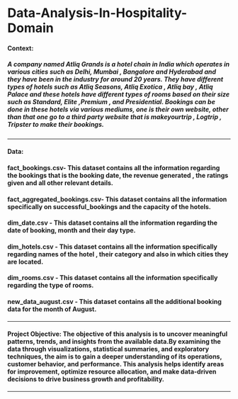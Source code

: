 # Data-Analysis-In-Hospitality-Domain

#### Context: 
   ##### A company named Atliq Grands is a hotel chain in India which operates in various cities such as Delhi, Mumbai , Bangalore and Hyderabad and they have been in the industry for around 20 years. They have different types of hotels such as Atliq Seasons, Atliq Exotica , Atliq bay , Atliq Palace and these hotels have different types of rooms based on their size such as Standard, Elite ,Premium , and Presidential. Bookings can be done in these hotels via various mediums,  one is their own website, other than that one go to a third party website that is makeyourtrip , Logtrip , Tripster to make their bookings. 
   ***


#### Data:
#### fact_bookings.csv- This dataset contains all the information regarding the bookings that is the booking date, the revenue generated , the ratings given and all other relevant details. 
#### fact_aggregated_bookings.csv- This dataset contains all the information specifically on successful_bookings  and the capacity of the hotels. 
#### dim_date.csv - This dataset contains all the information regarding the date of booking, month and their day type.

#### dim_hotels.csv - This dataset contains all the information specifically  regarding names of the hotel , their category and also in which cities they are located. 

#### dim_rooms.csv - This dataset contains all the information specifically regarding the type of rooms. 

#### new_data_august.csv - This dataset contains all the  additional booking data for the month of August. 
***
####  Project Objective: The objective of this analysis is to uncover meaningful patterns, trends, and insights from the available data.By examining the data through visualizations, statistical summaries, and exploratory techniques, the aim is to gain a deeper understanding of its operations, customer behavior, and performance. This analysis helps identify areas for improvement, optimize resource allocation,  and make data-driven decisions to drive business growth and profitability.
***
